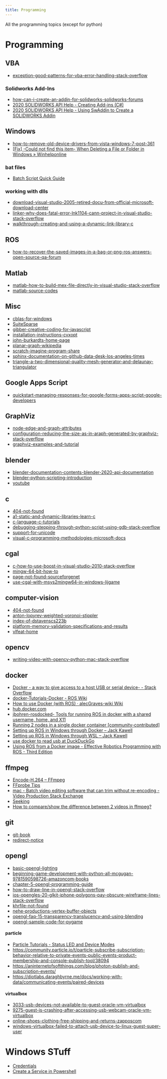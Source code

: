```yaml
---
title: Programming
---
```


All the programming topics (except for python)
<!--more-->

# Programming

## VBA
* [exception-good-patterns-for-vba-error-handling-stack-overflow](https://stackoverflow.com/questions/1038006/good-patterns-for-vba-error-handling)

### Solidworks Add-Ins
* [how-can-i-create-an-addin-for-solidworks-solidworks-forums](https://forum.solidworks.com/message/136262)
* [2020 SOLIDWORKS API Help - Creating Add-ins (C#)](http://help.solidworks.com/2020/English/api/epdmapi/CSharpAddIns.htm?verRedirect=1)
* [2020 SOLIDWORKS API Help - Using SwAddin to Create a SOLIDWORKS Addin](http://help.solidworks.com/2020/English/api/sldworksapiprogguide/Overview/Using_SwAddin_to_Create_a_SolidWorks_Addin.htm?verRedirect=1)

<!--
* [404-not-found](http://www.jagjot.com/2013/02/read-write-delete-windows-registry-c/)
-->

## Windows

* [how-to-remove-old-device-drivers-from-vista-windows-7-post-361](https://forum.xda-developers.com/t/root-how-to-root-the-kindle-fire-hd-and-2-with-windows-noob-simple-version.2069117/page-19#post-37733595)
* [[Fix] -Could not find this item- When Deleting a File or Folder in Windows » Winhelponline](https://www.winhelponline.com/blog/could-not-find-this-item-when-deleting-file-folder-windows/)

### bat files

* [Batch Script Quick Guide](https://www.tutorialspoint.com/batch_script/batch_script_quick_guide.htm)
 
### working with dlls

* [download-visual-studio-2005-retired-docu-from-official-microsoft-download-center](https://www.microsoft.com/en-us/download/details.aspx?id=55984)
* [linker-why-does-fatal-error-lnk1104-cann-project-in-visual-studio-stack-overflow](https://stackoverflow.com/questions/133698/why-does-fatal-error-lnk1104-cannot-open-file-c-program-obj-occur-when-i-c)
* [walkthrough-creating-and-using-a-dynamic-link-library-c](https://docs.microsoft.com/en-us/cpp/build/walkthrough-creating-and-using-a-dynamic-link-library-cpp?redirectedfrom=MSDN&view=msvc-160)



## ROS
* [how-to-recover-the-saved-images-in-a-bag-or-png-ros-answers-open-source-qa-forum](https://answers.ros.org/question/27713/how-to-recover-the-saved-images-in-a-bagfile-to-jpg-or-png/)


## Matlab
* [matlab-how-to-build-mex-file-directly-in-visual-studio-stack-overflow](https://stackoverflow.com/questions/16716821/how-to-build-mex-file-directly-in-visual-studio)
* [matlab-source-codes](https://people.sc.fsu.edu/~jburkardt/m_src/m_src.html)

## Misc

* [cblas-for-windows](https://github.com/arrayfire/arrayfire/wiki/CBLAS-for-Windows)
* [SuiteSparse](https://people.engr.tamu.edu/davis/research.html)
* [gibber-creative-coding-for-javascript](http://charlie-roberts.com/gibber/)
* [installation-instructions-cvxopt](http://cvxopt.org/install/index.html)
* [john-burkardts-home-page](https://people.sc.fsu.edu/~jburkardt/)
* [planar-graph-wikipedia](https://en.wikipedia.org/wiki/Planar_graph)
* [scratch-imagine-program-share](https://scratch.mit.edu/)
* [sphinx-documentation-on-github-data-desk-los-angeles-times](http://datadesk.latimes.com/posts/2012/01/sphinx-on-github/)
* [triangle-a-two-dimensional-quality-mesh-generator-and-delaunay-triangulator](http://www.cs.cmu.edu/~quake/triangle.html)
 
## Google Apps Script
* [quickstart-managing-responses-for-google-forms-apps-script-google-developers](https://developers.google.com/apps-script/quickstart/forms)

## GraphViz

* [node-edge-and-graph-attributes](http://www.graphviz.org/doc/info/attrs.html)
* [configuration-reducing-the-size-as-in-araph-generated-by-graphviz-stack-overflow](https://stackoverflow.com/questions/3428448/reducing-the-size-as-in-area-of-the-graph-generated-by-graphviz)
* [graphviz-examples-and-tutorial](http://graphs.grevian.org/example)


## blender

* [blender-documentation-contents-blender-2620-api-documentation](https://docs.blender.org/api/blender_python_api_2_62_release/)
* [blender-python-scripting-introduction](http://jmsoler.free.fr/didacticiel/blender/tutor/python_script00_en.htm)
* [youtube](https://www.youtube.com/watch?v=d6JpGyvFot0)

## c

* [404-not-found](http://duramecho.com/ComputerInformation/WhyHowCppConst.html)
* [a1-static-and-dynamic-libraries-learn-c](https://www.learncpp.com/cpp-tutorial/a1-static-and-dynamic-libraries/)
* [c-language-c-tutorials](http://www.cplusplus.com/doc/tutorial/)
* [debugging-stepping-through-python-script-using-gdb-stack-overflow](https://stackoverflow.com/questions/7412708/debugging-stepping-through-python-script-using-gdb)
* [support-for-unicode](https://docs.microsoft.com/en-us/previous-versions/2dax2h36(v=vs.140)?redirectedfrom=MSDN)
* [visual-c-programming-methodologies-microsoft-docs](https://docs.microsoft.com/en-us/previous-versions/visualstudio/visual-studio-2010/ms173251(v=vs.100)?redirectedfrom=MSDN)


## cgal

* [c-how-to-use-boost-in-visual-studio-2010-stack-overflow](https://stackoverflow.com/questions/2629421/how-to-use-boost-in-visual-studio-2010)
* [mingw-64-bit-how-to](http://www.gaia-gis.it/gaia-sins/mingw64_how_to.html)
* [page-not-found-sourceforgenet](https://sourceforge.net/p/mingw-w64/wiki2/Building%20Boost/)
* [use-cgal-with-msys2mingw64-in-windows-lijgame](https://lijgame.wordpress.com/2015/06/10/use-cgal-with-msys2mingw64-in-windows/)

## computer-vision

* [404-not-found](http://www.muonics.net/school/spring05/videoInput/)
* [anton-lopyrev-weighted-voronoi-stippler](http://www.eng.uwaterloo.ca/~alopyrev/cs791/stippling_report.html)
* [index-of-dstavenscs223b](http://ai.stanford.edu/~dstavens/cs223b/)
* [platform-memory-validation-specifications-and-results](https://www.intel.com/content/www/us/en/platform-memory/platform-memory.html)
* [vlfeat-home](https://www.vlfeat.org/index.html)

## opencv

* [writing-video-with-opencv-python-mac-stack-overflow](https://stackoverflow.com/questions/5426637/writing-video-with-opencv-python-mac)


## docker

* [Docker - a way to give access to a host USB or serial device- - Stack Overflow](https://stackoverflow.com/questions/24225647/docker-a-way-to-give-access-to-a-host-usb-or-serial-device)
* [docker-Tutorials-Docker - ROS Wiki](https://wiki.ros.org/docker/Tutorials/Docker)
* [How to use Docker (with ROS) · alecGraves-wiki Wiki](https://github.com/alecGraves/wiki/wiki/How-to-use-Docker-(with-ROS))
* [hub.docker.com](https://hub.docker.com/_/ros/)
* [jbohren-rosdocked- Tools for running ROS in docker with a shared username, home, and X11](https://github.com/jbohren/rosdocked)
* [Running 2 nodes in a single docker container [community-contributed]](https://index.ros.org/doc/ros2/Tutorials/Run-2-nodes-in-a-single-docker-container/)
* [Setting up ROS in Windows through Docker – Jack Kawell](https://jack-kawell.com/2019/09/11/setting-up-ros-in-windows-through-docker/)
* [Setting up ROS in Windows through WSL – Jack Kawell](https://jack-kawell.com/2019/06/24/ros-wsl1/)
* [use docker to read usb at DuckDuckGo](https://duckduckgo.com/?q=use+docker+to+read+usb&atb=v188-1&ia=web)
* [Using ROS from a Docker image - Effective Robotics Programming with ROS - Third Edition](https://subscription.packtpub.com/book/hardware_and_creative/9781786463654/1/ch01lvl1sec11/using-ros-from-a-docker-image)

## ffmpeg

* [Encode-H.264 – FFmpeg](https://trac.ffmpeg.org/wiki/Encode/H.264)
* [FFprobe Tips](https://trac.ffmpeg.org/wiki/FFprobeTips)
* [mac - Batch video editing software that can trim without re-encoding - Video Production Stack Exchange](https://video.stackexchange.com/questions/5615/batch-video-editing-software-that-can-trim-without-re-encoding)
* [Seeking](https://trac.ffmpeg.org/wiki/Seeking)
* [How to compare/show the difference between 2 videos in ffmpeg?](https://stackoverflow.com/questions/25774996/how-to-compare-show-the-difference-between-2-videos-in-ffmpeg)

## git

* [git-book](http://git-scm.com/book/en/v2)
* [redirect-notice](https://www.google.com/url?sa=t&rct=j&q=&esrc=s&source=web&cd=1&ved=0CB8QFjAAahUKEwjRqtrq6uzGAhUIdD4KHcsGAJ4&url=https%3A%2F%2Frtyley.github.io%2Fbfg-repo-cleaner%2F&ei=5IyuVdGoEojo-QHLjYDwCQ&usg=AFQjCNETReJx3boSAqUUj1LJcoGi-RC0_w&sig2=ZHIXdno_keSQ2VSLUnCXUw&bvm=bv.98197061,d.cWw)

## opengl

* [basic-opengl-lighting](https://www.sjbaker.org/steve/omniv/opengl_lighting.html)
* [beginning-game-development-with-python-all-mcgugan-9781590598726-amazoncom-books](https://www.amazon.com/gp/product/1590598725?ie=UTF8&tag=kelpiesoft-20&linkCode=as2&camp=1789&creative=9325&creativeASIN=1590598725)
* [chapter-5-opengl-programming-guide](http://www.glprogramming.com/red/chapter05.html)
* [how-to-draw-line-in-opengl-stack-overflow](https://stackoverflow.com/questions/14486291/how-to-draw-line-in-opengl)
* [ios-opengles-20-glkit-iphone-polygons-pay-obscure-wireframe-lines-stack-overflow](https://stackoverflow.com/questions/8637494/opengles-2-0-glkit-iphone-polygons-partially-obscure-wireframe-lines)
* [khrfile-not-found](http://www.khronos.org/registry/OpenGL-Refpages/es2.0/xhtml/glPolygonOffset.xml)
* [nehe-productions-vertex-buffer-objects](http://nehe.gamedev.net/tutorial/vertex_buffer_objects/22002/)
* [opengl-faq-15-transparency-translucency-and-using-blending](https://www.opengl.org//archives/resources/faq/technical/transparency.htm)
* [opengl-sample-code-for-pygame](https://www.willmcgugan.com/blog/tech/post/opengl-sample-code-for-pygame/)

#### particle

* [Particle Tutorials - Status LED and Device Modes](https://docs.particle.io/tutorials/device-os/led/photon/)
* <https://community.particle.io/t/particle-subscribe-subscription-behavior-relative-to-private-events-public-events-product-membership-and-console-publish-tool/38094>
* <https://aninternetofsoftthings.com/blog/photon-publish-and-subscription-events/>
* <https://diotlabs.daraghbyrne.me/docs/working-with-data/communicating-events/paired-devices>


#### virtualbox

* [3033-usb-devices-not-available-to-guest-oracle-vm-virtualbox](https://www.virtualbox.org/ticket/3033#comment:30)
* [9275-guest-is-crashing-after-accessing-usb-webcam-oracle-vm-virtualbox](https://www.virtualbox.org/ticket/9275)
* [online-shoes-clothing-free-shipping-and-returns-zapposcom](https://www.zappos.com/)
* [windows-virtualbox-failed-to-attach-usb-device-to-linux-guest-super-user](https://superuser.com/questions/461406/windows-virtualbox-failed-to-attach-usb-device-to-linux-guest)

# Windows STuff

* [Credentials](https://docs.microsoft.com/en-us/powershell/module/microsoft.powershell.security/get-credential?view=powershell-7.1)
* [Create a Service in Powershell](https://www.yaplex.com/blog/create-a-windows-service-using-powershell)